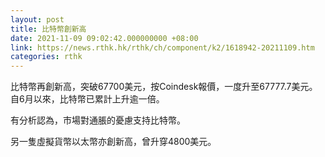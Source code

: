 ```yaml
---
layout: post
title: 比特幣創新高
date: 2021-11-09 09:02:42.000000000 +08:00
link: https://news.rthk.hk/rthk/ch/component/k2/1618942-20211109.htm
categories: rthk
---
```


比特幣再創新高，突破67700美元，按Coindesk報價，一度升至67777.7美元。自6月以來，比特幣已累計上升逾一倍。

有分析認為，市場對通脹的憂慮支持比特幣。

另一隻虛擬貨幣以太幣亦創新高，曾升穿4800美元。

